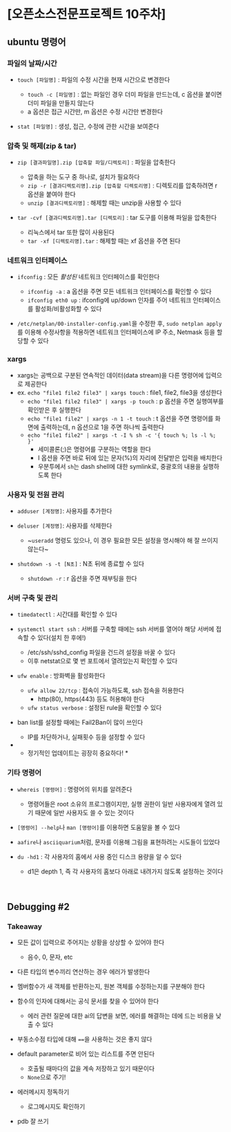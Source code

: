 # [오픈소스전문프로젝트 10주차]

## ubuntu 명령어

### 파일의 날짜/시간
- `touch [파일명]` : 파일의 수정 시간을 현재 시간으로 변경한다
    - `touch -c [파일명]` : 없는 파일인 경우 더미 파일을 만드는데, c 옵션을 붙이면 더미 파일을 만들지 않는다
    - a 옵션은 접근 시간만, m 옵션은 수정 시간만 변경한다

- `stat [파일명]` : 생성, 접근, 수정에 관한 시간을 보여준다

### 압축 및 해제(zip & tar)
- `zip [결과파일명].zip [압축할 파일/디렉토리]` : 파일을 압축한다
    - 압축을 하는 도구 중 하나로, 설치가 필요하다
    - `zip -r [결과디렉토리명].zip [압축할 디렉토리명]` : 디렉토리를 압축하려면 r 옵션을 붙여야 한다
    - `unzip [결과디렉토리명]` : 해제할 때는 unzip을 사용할 수 있다

- `tar -cvf [결과디렉토리명].tar [디렉토리]` : tar 도구를 이용해 파일을 압축한다
    - 리눅스에서 tar 또한 많이 사용된다
    - `tar -xf [디렉토리명].tar` : 해제할 때는 xf 옵션을 주면 된다

### 네트워크 인터페이스
- `ifconfig` : 모든 *활성된* 네트워크 인터페이스를 확인한다
    - `ifconfig -a` : a 옵션을 주면 모든 네트워크 인터페이스를 확인할 수 있다
    - `ifconfig eth0 up` : ifconfig에 up/down 인자를 주어 네트워크 인터페이스를 활성화/비활성화할 수 있다

- `/etc/netplan/00-installer-config.yaml`을 수정한 후, `sudo netplan apply`를 이용해 수정사항을 적용하면 네트워크 인터페이스에 IP 주소, Netmask 등을 할당할 수 있다

### xargs
- xargs는 공백으로 구분된 연속적인 데이터(data stream)을 다른 명령어에 입력으로 제공한다
- ex. `echo "file1 file2 file3" | xargs touch` : file1, file2, file3을 생성한다
    - `echo "file1 file2 file3" | xargs -p touch` : p 옵션을 주면 실행여부를 확인받은 후 실행한다
    - `echo "file1 file2" | xargs -n 1 -t touch` : t 옵션을 주면 명령어를 화면에 출력하는데, n 옵션으로 1을 주면 하나씩 출력한다
    - `echo "file1 file2" | xargs -t -I % sh -c '{ touch %; ls -l %; }'`
        - 세미콜론(;)은 명령어를 구분하는 역할을 한다
        - I 옵션을 주면 바로 뒤에 있는 문자(%)의 자리에 전달받은 입력을 배치한다
        - 우분투에서 `sh`는 dash shell에 대한 symlink로, 중괄호의 내용을 실행하도록 한다

### 사용자 및 전원 관리
- `adduser [계정명]`: 사용자를 추가한다
- `deluser [계정명]`: 사용자를 삭제한다
    - ~`useradd` 명령도 있으나, 이 경우 필요한 모든 설정을 명시해야 해 잘 쓰이지 않는다~

- `shutdown -s -t [N초]` : N초 뒤에 종료할 수 있다
    - `shutdown -r` : r 옵션을 주면 재부팅을 한다

### 서버 구축 및 관리
- `timedatectl` : 시간대를 확인할 수 있다

- `systemctl start ssh` : 서버를 구축할 때에는 ssh 서버를 열어야 해당 서버에 접속할 수 있다(설치 한 후에!)
    - /etc/ssh/sshd_config 파일을 건드려 설정을 바꿀 수 있다
    - 이후 netstat으로 몇 번 포트에서 열려있는지 확인할 수 있다

- `ufw enable` : 방화벽을 활성화한다
    - `ufw allow 22/tcp` : 접속이 가능하도록, ssh 접속을 허용한다
        - http(80), https(443) 등도 허용해야 한다
    - `ufw status verbose` : 설정된 rule을 확인할 수 있다

- ban list를 설정할 때에는 Fail2Ban이 많이 쓰인다
    - IP를 차단하거나, 실패횟수 등을 설정할 수 있다

- * 정기적인 업데이트는 굉장히 중요하다! *

### 기타 명령어
- `whereis [명령어]` : 명령어의 위치를 알려준다
    - 명령어들은 root 소유의 프로그램이지만, 실행 권한이 일반 사용자에게 열려 있기 때문에 일반 사용자도 쓸 수 있는 것이다

- `[명령어] --help`나 `man [명령어]`를 이용하면 도움말을 볼 수 있다

- `aafire`나 `asciiquarium`처럼, 문자를 이용해 그림을 표현하려는 시도들이 있었다

- `du -hd1` : 각 사용자의 홈에서 사용 중인 디스크 용량을 알 수 있다
    - d1은 depth 1, 즉 각 사용자의 홈보다 아래로 내려가지 않도록 설정하는 것이다
    
<br/>

## Debugging #2

### Takeaway

- 모든 값이 입력으로 주어지는 상황을 상상할 수 있어야 한다
    - 음수, 0, 문자, etc

- 다른 타입의 변수끼리 연산하는 경우 에러가 발생한다

- 멤버함수가 새 객체를 반환하는지, 원본 객체를 수정하는지를 구분해야 한다

- 함수의 인자에 대해서는 공식 문서를 찾을 수 있어야 한다
    - 에러 관련 질문에 대한 ai의 답변을 보면, 에러를 해결하는 데에 드는 비용을 낮출 수 있다

- 부동소수점 타입에 대해 `==`을 사용하는 것은 좋지 않다

- default parameter로 비어 있는 리스트를 주면 안된다
    - 호출될 때마다의 값을 계속 저장하고 있기 때문이다
    - `None`으로 주기!

- 에러메시지 정독하기
    - 로그메시지도 확인하기

- pdb 잘 쓰기
